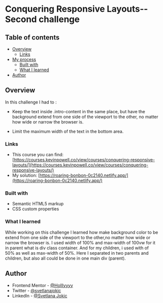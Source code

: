 # Conquering Responsive Layouts-- Second challenge

## Table of contents

- [Overview](#overview)
  - [Links](#links)
- [My process](#my-process)
  - [Built with](#built-with)
  - [What I learned](#what-i-learned)
- [Author](#author)

## Overview

In this challenge I had to :

- Keep the text inside .intro-content in the same place, but have the background extend from one side of the viewport to the other, no matter how wide or narrow the browser is.

- Limit the maximum width of the text in the bottom area.

### Links

- This course you can find: [https://courses.kevinpowell.co/view/courses/conquering-responsive-layouts/](https://courses.kevinpowell.co/view/courses/conquering-responsive-layouts/)
- My solution: [https://roaring-bonbon-0c2140.netlify.app/](https://roaring-bonbon-0c2140.netlify.app/)

### Built with

- Semantic HTML5 markup
- CSS custom properties

### What I learned

While working on this challenge I learned how make background color to be extend from one side of the viewport to the other,no matter how wide or narrow the browser is.
I used width of 100% and max-width of 100vw for it in parent what is div class container. And for my children, i used with of 50% as well as max-width of 50%. Here I separated in two parents and children, but also all could be done in one main div (parent).

## Author

- Frontend Mentor - [@Holllyyyy](https://www.frontendmentor.io/profile/Holllyyyy)
- Twitter - [@svetlanajokic](https://twitter.com/svetlanajokic)
- LinkedIn - [@Svetlana Jokic](https://www.linkedin.com/in/svetlana-jokic-787432100/)
